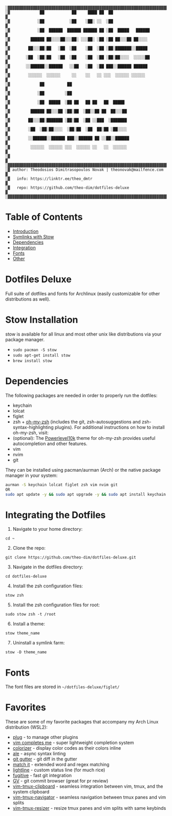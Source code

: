 ```
░▓▓▓▓▓▓▓▓▓▓▓▓▓▓▓▓▓▓▓▓▓▓▓▓▓▓▓▓▓▓▓▓▓▓▓▓▓▓▓▓▓▓▓▓▓▓▓▓▓▓▓▓▓▓▓▓▓▓▓▓▓▓▓▓▓▓▓▓▓▓
░▓             ██            ██     ████ ██  ██                       ▓
░▓            ░██           ░██    ░██░ ░░  ░██                       ▓
░▓            ░██  ██████  ██████ ██████ ██ ░██  █████   ██████       ▓
░▓         ██████ ██░░░░██░░░██░ ░░░██░ ░██ ░██ ██░░░██ ██░░░░        ▓
░▓        ██░░░██░██   ░██  ░██    ░██  ░██ ░██░███████░░█████        ▓
░▓       ░██  ░██░██   ░██  ░██    ░██  ░██ ░██░██░░░░  ░░░░░██       ▓
░▓       ░░██████░░██████   ░░██   ░██  ░██ ███░░██████ ██████        ▓
░▓        ░░░░░░  ░░░░░░     ░░    ░░   ░░ ░░░  ░░░░░░ ░░░░░░         ▓
░▓             ██          ██                                         ▓
░▓            ░██         ░██                                         ▓
░▓            ░██  █████  ░██ ██   ██ ██   ██  █████                  ▓
░▓         ██████ ██░░░██ ░██░██  ░██░░██ ██  ██░░░██                 ▓
░▓        ██░░░██░███████ ░██░██  ░██ ░░███  ░███████                 ▓
░▓        ░██  ░██░██░░░░  ░██░██  ░██  ██░██ ░██░░░░                 ▓
░▓        ░░██████░░██████ ███░░██████ ██ ░░██░░██████                ▓
░▓         ░░░░░░  ░░░░░░ ░░░  ░░░░░░ ░░   ░░  ░░░░░░                 ▓
░▓                                                                    ▓
░▓▓▓▓▓▓▓▓▓▓▓▓▓▓▓▓▓▓▓▓▓▓▓▓▓▓▓▓▓▓▓▓▓▓▓▓▓▓▓▓▓▓▓▓▓▓▓▓▓▓▓▓▓▓▓▓▓▓▓▓▓▓▓▓▓▓▓▓▓▓
░▓ author: Theodosios Dimitrasopoulos Novak | theonovak@mailfence.com ▓
░▓   info: https://linktr.ee/theo_dmtr                                ▓
░▓   repo: https://github.com/theo-dim/dotfiles-deluxe                ▓
░▓▓▓▓▓▓▓▓▓▓▓▓▓▓▓▓▓▓▓▓▓▓▓▓▓▓▓▓▓▓▓▓▓▓▓▓▓▓▓▓▓▓▓▓▓▓▓▓▓▓▓▓▓▓▓▓▓▓▓▓▓▓▓▓▓▓▓▓▓▓
```

# Table of Contents
 - [Introduction](#dotfiles-deluxe)
 - [Symlinks with Stow](#stow-installation)
 - [Dependencies](#dependencies)
 - [Integration](#integrating-the-dotfiles)
 - [Fonts](#fonts)
 - [Other](#other)

# Dotfiles Deluxe
Full suite of dotfiles and fonts for Archlinux (easily customizable for other distributions as well). 
# Stow Installation
stow is available for all linux and most other unix like distributions via your package manager.

- `sudo pacman -S stow`
- `sudo apt-get install stow`
- `brew install stow`
# Dependencies
The following packages are needed in order to properly run the dotfiles:
- keychain
- lolcat
- figlet
- zsh + [oh-my-zsh](https://ohmyz.sh/) (includes the git, zsh-autosuggestions and zsh-syntax-highlighting plugins). For additional instructions on how to install oh-my-zsh, visit: 
- (optional): The [Powerlevel10k](https://github.com/romkatv/powerlevel10k#oh-my-zsh) theme for oh-my-zsh provides useful autocompletion and other features.
- vim
- nvim
- git

They can be installed using pacman/aurman (Arch) or the native package manager in your system:
```bash
aurman -S keychain lolcat figlet zsh vim nvim git
OR
sudo apt update -y && sudo apt upgrade -y && sudo apt install keychain lolcat figlet zsh vim nvim git
```
# Integrating the Dotfiles
1. Navigate to your home directory:

`cd ~`

2. Clone the repo:

`git clone https://github.com/theo-dim/dotfiles-deluxe.git`

3. Navigate in the dotfiles directory:

`cd dotfiles-deluxe`

4. Install the zsh configuration files:

`stow zsh`

5. Install the zsh configuration files for root:

`sudo stow zsh -t /root`

6. Install a theme:

`stow theme_name`

7. Uninstall a symlink farm:

`stow -D theme_name`

# Fonts
The font files are stored in ```~/dotfiles-deluxe/figlet/```

# Favorites
These are some of my favorite packages that accompany my Arch Linux distribution (WSL2):
- [plug](https://github.com/junegunn/vim-plug) - to manage other plugins
- [vim completes me](https://github.com/ajh17/VimCompletesMe) - super lightweight completion system
- [colorizer](https://github.com/lilydjwg/colorizer) - display color codes as their colors inline
- [ale](https://github.com/w0rp/ale) - async syntax linting
- [git gutter](https://github.com/airblade/vim-gitgutter) - git diff in the gutter
- [match it](https://github.com/isa/vim-matchit) - extended word and regex matching
- [lightline](https://github.com/itchyny/lightline.vim) - custom status line (for much rice)
- [fugitive](https://github.com/tpope/vim-fugitive) - fast git integration
- [GV](https://github.com/junegunn/gv.vim) - git commit browser (great for pr review)
- [vim-tmux-clipboard](https://github.com/roxma/vim-tmux-clipboard) - seamless integration between vim, tmux, and the system clipboard
- [vim-tmux-navigator](https://github.com/christoomey/vim-tmux-navigator) - seamless navigation between tmux panes and vim splits
- [vim-tmux-resizer](https://github.com/melonmanchan/vim-tmux-resizer) - resize tmux panes and vim splits with same keybinds
